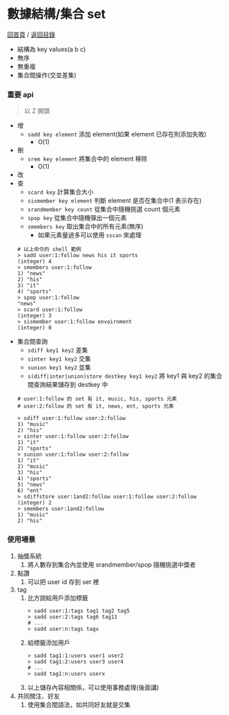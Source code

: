 數據結構/集合 set
===
[回首頁](https://github.com/frank575/nn/) / [返回目錄](../../)

* 結構為 key values(a b c)
* 無序
* 無重複
* 集合間操作(交並差集)

### 重要 api

> 以 Z 開頭

* 增
  * `sadd key element` 添加 element(如果 element 已存在則添加失敗)
    * O(1)
* 刪
  * `srem key element` 將集合中的 element 移除
    * O(1)
* 改
* 查
  * `scard key` 計算集合大小
  * `sismember key element` 判斷 element 是否在集合中(1 表示存在)
  * `srandmember key count` 從集合中隨機挑選 count 個元素
  * `spop key` 從集合中隨機彈出一個元素
  * `smembers key` 取出集合中的所有元素(無序)
    * 如果元素量過多可以使用 `sscan` 來處理
  ```shell
  # 以上命令的 shell 範例
  > sadd user:1:follow news his it sports
  (integer) 4
  > smembers user:1:follow
  1) "news"
  2) "his"
  3) "it"
  4) "sports"
  > spop user:1:follow
  "news"
  > scard user:1:follow
  (integer) 3
  > sismember user:1:follow envoirnment
  (integer) 0
  ```
* 集合間查詢
  * `sdiff key1 key2` 差集
  * `sinter key1 key2` 交集
  * `sunion key1 key2` 並集
  * `s(diff|inter|union)store destkey key1 key2` 將 key1 與 key2 的集合間查詢結果儲存到 destkey 中
  ```shell
  # user:1:follow 的 set 有 it, music, his, sports 元素
  # user:2:follow 的 set 有 it, news, ent, sports 元素
  
  > sdiff user:1:follow user:2:follow
  1) "music"
  2) "his"
  > sinter user:1:follow user:2:follow
  1) "it" 
  2) "sports"
  > sunion user:1:follow user:2:follow
  1) "it"
  2) "music"
  3) "his"
  4) "sports"
  5) "news"
  6) "ent"
  > sdiffstore user:1and2:follow user:1:follow user:2:follow
  (integer) 2
  > smembers user:1and2:follow
  1) "music"
  2) "his"
  ```

### 使用場景

1. 抽獎系統
   1. 將人數存到集合內並使用 srandmember/spop 隨機挑選中獎者
2. 點讚
   1. 可以把 user id 存到 set 裡
3. tag
   1. 比方說給用戶添加標籤
      ```shell
      > sadd user:1:tags tag1 tag2 tag5
      > sadd user:2:tags tag6 tag11
      # ...
      > sadd user:n:tags tagx
      ```
   2. 給標籤添加用戶
      ```shell
      > sadd tag1:1:users user1 user2
      > sadd tag1:2:users user3 user4
      # ...
      > sadd tag1:n:users userx
      ```
   3. 以上儲存內容相關係，可以使用事務處理(後面講)
4. 共同關注、好友
   1. 使用集合間語法，如共同好友就是交集
    
